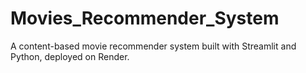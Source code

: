 # Movies_Recommender_System
A content-based movie recommender system built with Streamlit and Python, deployed on Render. 
